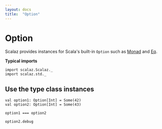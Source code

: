 ```yaml
---
layout: docs
title:  "Option"
---
```


# Option

Scalaz provides instances for Scala's built-in `Option` such as [Monad](../typeclass/Monad.html) and [Eq](../typeclass/Eq.html).

**Typical imports**

```tut:silent
import scalaz.Scalaz._
import scalaz.std._
```

## Use the type class instances

```tut
val option1: Option[Int] = Some(42)
val option2: Option[Int] = Some(43)

option1 === option2

option2.debug
```
